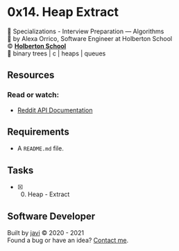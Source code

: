 # 0x14. Heap Extract
:open_file_folder: Specializations - Interview Preparation ― Algorithms  
:bust_in_silhouette: by Alexa Orrico, Software Engineer at Holberton School  
:copyright: **[Holberton School](https://www.holbertonschool.com/)**  
:bookmark: binary trees | c | heaps | queues

## Resources
### Read or watch:
* [Reddit API Documentation](https://www.reddit.com/dev/api/)

## Requirements
* A ```README.md``` file.

## Tasks
* [x] 0. Heap - Extract

## Software Developer
Built by [javi](https://github.com/javi0x00) :copyright: 2020 - 2021  
Found a bug or have an idea? [Contact me](https://www.linkedin.com/in/javi0x00/).
